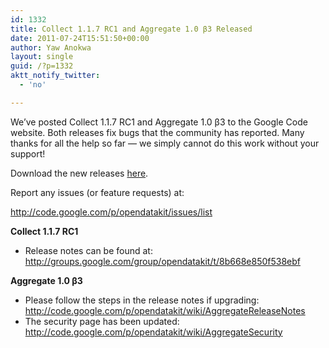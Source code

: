 ```yaml
---
id: 1332
title: Collect 1.1.7 RC1 and Aggregate 1.0 β3 Released
date: 2011-07-24T15:51:50+00:00
author: Yaw Anokwa
layout: single
guid: /?p=1332
aktt_notify_twitter:
  - 'no'

---
```

We’ve posted Collect 1.1.7 RC1 and Aggregate 1.0 β3 to the Google Code website. Both releases fix bugs that the community has reported. Many thanks for all the help so far — we simply cannot do this work without your support!

Download the new releases [here](/downloads/).

Report any issues (or feature requests) at:
  
 <http://code.google.com/p/opendatakit/issues/list>

**Collect 1.1.7 RC1**

  * Release notes can be found at: <http://groups.google.com/group/opendatakit/t/8b668e850f538ebf> 

**Aggregate 1.0 β3**

  * Please follow the steps in the release notes if upgrading: <http://code.google.com/p/opendatakit/wiki/AggregateReleaseNotes>
  * The security page has been updated: <http://code.google.com/p/opendatakit/wiki/AggregateSecurity> </ul>
